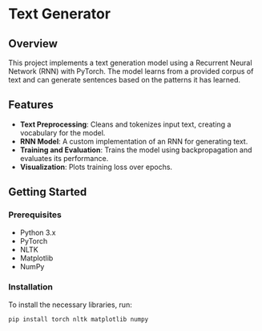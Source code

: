 # Text Generator

## Overview
This project implements a text generation model using a Recurrent Neural Network (RNN) with PyTorch. The model learns from a provided corpus of text and can generate sentences based on the patterns it has learned.

## Features
- **Text Preprocessing**: Cleans and tokenizes input text, creating a vocabulary for the model.
- **RNN Model**: A custom implementation of an RNN for generating text.
- **Training and Evaluation**: Trains the model using backpropagation and evaluates its performance.
- **Visualization**: Plots training loss over epochs.

## Getting Started

### Prerequisites
- Python 3.x
- PyTorch
- NLTK
- Matplotlib
- NumPy

### Installation
To install the necessary libraries, run:

```bash
pip install torch nltk matplotlib numpy

